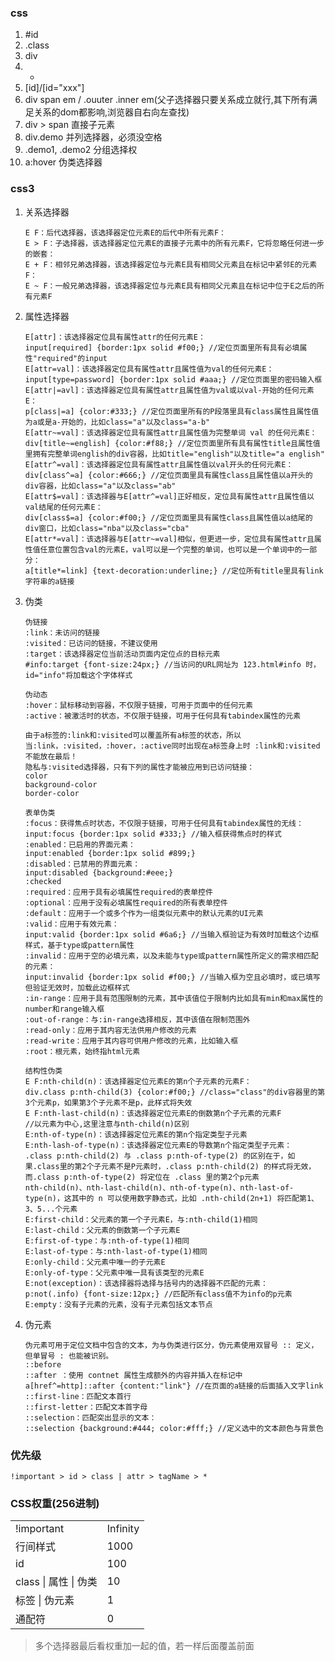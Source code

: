 ### css
1. #id
2. .class
3. div
4. *
5. [id]/[id="xxx"]
6. div span em / .ouuter .inner em(父子选择器只要关系成立就行,其下所有满足关系的dom都影响,浏览器自右向左查找)
7. div > span 直接子元素
8. div.demo  并列选择器，必须没空格
9.  .demo1, .demo2  分组选择权
10. a:hover  伪类选择器


### css3
1. 关系选择器
   ```
   E F：后代选择器，该选择器定位元素E的后代中所有元素F：
   E > F：子选择器，该选择器定位元素E的直接子元素中的所有元素F，它将忽略任何进一步的嵌套：
   E + F：相邻兄弟选择器，该选择器定位与元素E具有相同父元素且在标记中紧邻E的元素F：
   E ~ F：一般兄弟选择器，该选择器定位与元素E具有相同父元素且在标记中位于E之后的所有元素F
   ```

2. 属性选择器
   ```
   E[attr]：该选择器定位具有属性attr的任何元素E：
   input[required] {border:1px solid #f00;} //定位页面里所有具有必填属性"required"的input
   E[attr=val]：该选择器定位具有属性attr且属性值为val的任何元素E：
   input[type=password] {border:1px solid #aaa;} //定位页面里的密码输入框
   E[attr|=avl]：该选择器定位具有属性attr且属性值为val或以val-开始的任何元素E：
   p[class|=a] {color:#333;} //定位页面里所有的P段落里具有class属性且属性值为a或是a-开始的，比如class="a"以及class="a-b"
   E[attr~=val]：该选择器定位具有属性attr且属性值为完整单词 val 的任何元素E：
   div[title~=english] {color:#f88;} //定位页面里所有具有属性title且属性值里拥有完整单词english的div容器，比如title="english"以及title="a english"
   E[attr^=val]：该选择器定位具有属性attr且属性值以val开头的任何元素E：
   div[class^=a] {color:#666;} //定位页面里具有属性class且属性值以a开头的div容器，比如class="a"以及class="ab"
   E[attr$=val]：该选择器与E[attr^=val]正好相反，定位具有属性attr且属性值以val结尾的任何元素E：
   div[class$=a] {color:#f00;} //定位页面里具有属性class且属性值以a结尾的div窗口，比如class="nba"以及class="cba"
   E[attr*=val]：该选择器与E[attr~=val]相似，但更进一步，定位具有属性attr且属性值任意位置包含val的元素E，val可以是一个完整的单词，也可以是一个单词中的一部分：
   a[title*=link] {text-decoration:underline;} //定位所有title里具有link字符串的a链接
   ```

3. 伪类
   ```
   伪链接
   :link：未访问的链接
   :visited：已访问的链接，不建议使用
   :target：该选择器定位当前活动页面内定位点的目标元素
   #info:target {font-size:24px;} //当访问的URL网址为 123.html#info 时，id="info"将加载这个字体样式

   伪动态
   :hover：鼠标移动到容器，不仅限于链接，可用于页面中的任何元素
   :active：被激活时的状态，不仅限于链接，可用于任何具有tabindex属性的元素

   由于a标签的:link和:visited可以覆盖所有a标签的状态，所以当:link，:visited，:hover，:active同时出现在a标签身上时 :link和:visited不能放在最后！
   隐私与:visited选择器，只有下列的属性才能被应用到已访问链接：
   color
   background-color
   border-color

   表单伪类
   :focus：获得焦点时状态，不仅限于链接，可用于任何具有tabindex属性的无线：
   input:focus {border:1px solid #333;} //输入框获得焦点时的样式
   :enabled：已启用的界面元素：
   input:enabled {border:1px solid #899;}
   :disabled：已禁用的界面元素：
   input:disabled {background:#eee;}
   :checked
   :required：应用于具有必填属性required的表单控件
   :optional：应用于没有必填属性required的所有表单控件
   :default：应用于一个或多个作为一组类似元素中的默认元素的UI元素
   :valid：应用于有效元素：
   input:valid {border:1px solid #6a6;} //当输入框验证为有效时加载这个边框样式，基于type或pattern属性
   :invalid：应用于空的必填元素，以及未能与type或pattern属性所定义的需求相匹配的元素：
   input:invalid {border:1px solid #f00;} //当输入框为空且必填时，或已填写但验证无效时，加载此边框样式
   :in-range：应用于具有范围限制的元素，其中该值位于限制内比如具有min和max属性的number和range输入框
   :out-of-range：与:in-range选择相反，其中该值在限制范围外
   :read-only：应用于其内容无法供用户修改的元素
   :read-write：应用于其内容可供用户修改的元素，比如输入框
   :root：根元素，始终指html元素

   结构性伪类
   E F:nth-child(n)：该选择器定位元素E的第n个子元素的元素F：
   div.class p:nth-child(3) {color:#f00;} //class="class"的div容器里的第3个元素p，如果第3个子元素不是p，此样式将失效
   E F:nth-last-child(n)：该选择器定位元素E的倒数第n个子元素的元素F
   //以元素为中心,这里注意与nth-child(n)区别
   E:nth-of-type(n)：该选择器定位元素E的第n个指定类型子元素
   E:nth-lash-of-type(n)：该选择器定位元素E的导数第n个指定类型子元素：
   .class p:nth-child(2) 与 .class p:nth-of-type(2) 的区别在于，如果.class里的第2个子元素不是P元素时，.class p:nth-child(2) 的样式将无效，而.class p:nth-of-type(2) 将定位在 .class 里的第2个p元素
   nth-child(n)、nth-last-child(n)、nth-of-type(n)、nth-last-of-type(n)，这其中的 n 可以使用数字静态式，比如 .nth-child(2n+1) 将匹配第1、3、5...个元素
   E:first-child：父元素的第一个子元素E，与:nth-child(1)相同
   E:last-child：父元素的倒数第一个子元素E
   E:first-of-type：与:nth-of-type(1)相同
   E:last-of-type：与:nth-last-of-type(1)相同
   E:only-child：父元素中唯一的子元素E
   E:only-of-type：父元素中唯一具有该类型的元素E
   E:not(exception)：该选择器将选择与括号内的选择器不匹配的元素：
   p:not(.info) {font-size:12px;} //匹配所有class值不为info的p元素
   E:empty：没有子元素的元素，没有子元素包括文本节点
   ```

4. 伪元素
   ```
   伪元素可用于定位文档中包含的文本，为与伪类进行区分，伪元素使用双冒号 :: 定义，但单冒号 : 也能被识别。
   ::before
   ::after ：使用 contnet 属性生成额外的内容并插入在标记中
   a[href^=http]::after {content:"link"} //在页面的a链接的后面插入文字link
   ::first-line：匹配文本首行
   ::first-letter：匹配文本首字母
   ::selection：匹配突出显示的文本：
   ::selection {background:#444; color:#fff;} //定义选中的文本颜色与背景色
   ```

### 优先级
`!important > id > class | attr > tagName > *`

### CSS权重(256进制)

|                       |          |
| --------------------- | -------- |
| !important            | Infinity |
| 行间样式              | 1000     |
| id                    | 100      |
| class \| 属性 \| 伪类 | 10       |
| 标签 \| 伪元素        | 1        |
| 通配符                | 0        |

> 多个选择器最后看权重加一起的值，若一样后面覆盖前面

